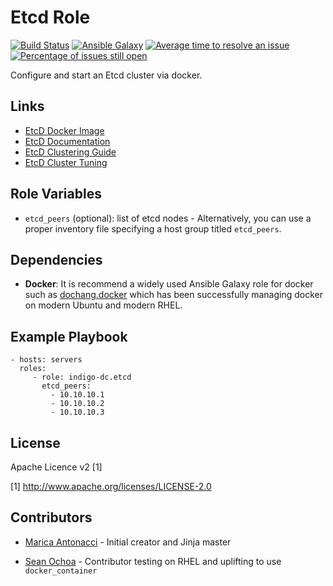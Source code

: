 Etcd Role
=========

[![Build Status](https://travis-ci.org/sochoa/ansible-role-etcd.svg?branch=master)](https://travis-ci.org/sochoa/ansible-role-etcd)
[![Ansible Galaxy](https://img.shields.io/badge/galaxy-sochoa.etcd-blue.svg)](https://galaxy.ansible.com/sochoa/etcd/)
[![Average time to resolve an issue](http://isitmaintained.com/badge/resolution/sochoa/ansible-role-etcd.svg)](http://isitmaintained.com/project/sochoa/ansible-role-etcd "Average time to resolve an issue")
[![Percentage of issues still open](http://isitmaintained.com/badge/open/sochoa/ansible-role-etcd.svg)](http://isitmaintained.com/project/sochoa/ansible-role-etcd "Percentage of issues still open")

Configure and start an Etcd cluster via docker.

Links
-----

* [EtcD Docker Image](https://quay.io/repository/coreos/etcd)
* [EtcD Documentation](https://coreos.com/etcd/docs/latest)
* [EtcD Clustering Guide](https://coreos.com/etcd/docs/latest/clustering.html)
* [EtcD Cluster Tuning](https://coreos.com/etcd/docs/latest/clustering.html)

Role Variables
--------------

- `etcd_peers` (optional): list of etcd nodes - Alternatively, you can use a proper inventory file specifying a host group titled `etcd_peers`.

Dependencies
------------

- **Docker**:  It is recommend a widely used Ansible Galaxy role for docker such as [dochang.docker](https://galaxy.ansible.com/dochang/docker) which has been successfully managing docker on modern Ubuntu and modern RHEL.

Example Playbook
----------------

    - hosts: servers
      roles:
         - role: indigo-dc.etcd
           etcd_peers:
             - 10.10.10.1
             - 10.10.10.2
             - 10.10.10.3

License
-------

Apache Licence v2 [1]

[1] http://www.apache.org/licenses/LICENSE-2.0

Contributors
------------

- [Marica Antonacci](https://github.com/indigo-dc) - Initial creator and Jinja master

- [Sean Ochoa](https://github.com/sochoa) - Contributor testing on RHEL and uplifting to use `docker_container`
